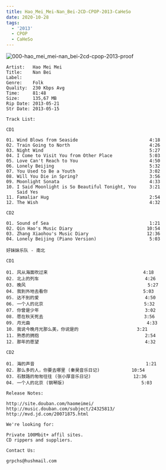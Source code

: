```yaml
---
title: Hao_Mei_Mei-Nan_Bei-2CD-CPOP-2013-CaHeSo
date: 2020-10-28
tags: 
  - '2013'
  - CPOP
  - CaHeSo
---
```


![000-hao_mei_mei-nan_bei-2cd-cpop-2013-proof](https://goindex.65style.workers.dev/1:/Hao_Mei_Mei-Nan_Bei-2CD-CPOP-2013-CaHeSo/000-hao_mei_mei-nan_bei-2cd-cpop-2013-proof.jpg)


```
Artist:   Hao Mei Mei
Title:    Nan Bei
Label:
Genre:    Folk
Quality:  230 Kbps Avg
Time:     81:48
Size:     135,67 MB
Rip Date: 2013-05-21
Str Date: 2013-05-15

Track List:

CD1

01. Wind Blows from Seaside                           4:18
02. Train Going to North                              4:26
03. Night Wind                                        5:27
04. I Come to Visit You from Other Place              5:03
05. Love Can't Reach to You                           4:50
06. Lonely Beijing                                    5:32
07. You Used to Be a Youth                            3:02
08. Will You Die in Spring?                           3:56
09. Moonlight Sonata                                  4:33
10. I Said Moonlight is So Beautiful Tonight, You     3:21
    Said Yes
11. Famaliar Hug                                      2:54
12. The Wish                                          4:32

CD2

01. Sound of Sea                                      1:21
02. Qin Hao's Music Diary                            10:54
03. Zhang Xiaohou's Music Diary                      12:36
04. Lonely Beijing (Piano Version)                    5:03

好妹妹乐队 - 南北

CD1                                                       

01. 风从海面吹过来                                    4:18
02. 北上的列车                                        4:26
03. 晚风                                              5:27
04. 我到外地去看你                                    5:03
05. 达不到的爱                                        4:50
06. 一个人的北京                                      5:32
07. 你曾是少年                                        3:02
08. 愿在秋天死去                                      3:56
09. 月光曲                                            4:33
10. 我说今晚月光那么美，你说是的                      3:21
11. 熟悉的拥抱                                        2:54
12. 那年的愿望                                        4:32

CD2                                                       

01. 海的声音                                          1:21
02. 那么多的人，你要去哪里 (秦昊音乐日记)            10:54
03. 石鼓路的匆匆往往 (张小厚音乐日记)                12:36
04. 一个人的北京 (钢琴版)                             5:03

Release Notes:

http://site.douban.com/haomeimei/
http://music.douban.com/subject/24325813/
http://mvd.jd.com/20071875.html

We're looking for:           

Private 100Mbit+ affil sites.
CD rippers and suppliers.    

Contact Us:                  

grpchs@hushmail.com
```

<a-player 
    :options="{
        audio: [
          {
            name: '风从海面吹过来',
            artist: '好妹妹乐队',
            url: 'https://goindex.65style.workers.dev/1:/Hao_Mei_Mei-Nan_Bei-2CD-CPOP-2013-CaHeSo/101-hao_mei_mei-wind_blows_from_seaside.mp3',
            cover: 'https://goindex.65style.workers.dev/1:/Hao_Mei_Mei-Nan_Bei-2CD-CPOP-2013-CaHeSo/000-hao_mei_mei-nan_bei-2cd-cpop-2013-proof.jpg',
            theme: '#ebd0c2'
          },
        ]
    }"
/>

<download url="https://mirrorace.org/m/102iy"/>

